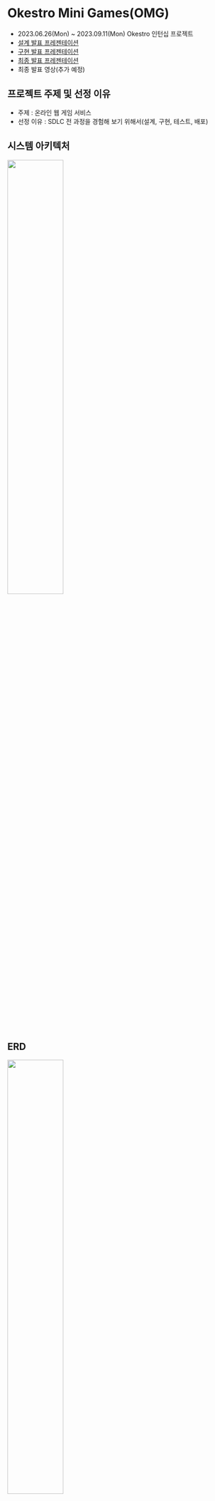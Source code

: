 # Okestro Mini Games(OMG)
- 2023.06.26(Mon) ~ 2023.09.11(Mon) Okestro 인턴십 프로젝트
- [설계 발표 프레젠테이션](https://docs.google.com/presentation/d/e/2PACX-1vRjXZxk3c3LyUPs-pwh-Du2A9wZkDSzNl1he0aeW-tgldQ_OlX8oyrqlzsOfiJeXheMS5OiAbEhhzYf/pub?start=false&loop=false&delayms=3000)
- [구현 발표 프레젠테이션](https://docs.google.com/presentation/d/e/2PACX-1vTXlOI9KzXv7wUmkb_p7GfwPq9QyeWqoxNU54lM2dbNjzd2H8SzU8ggw9WnyE5ovSOVzkXGzTf-UAGc/pub?start=false&loop=false&delayms=3000)
- [최종 발표 프레젠테이션](https://docs.google.com/presentation/d/e/2PACX-1vSP8V10OfoavAztGysJH7qBpwOu2tCeHto4oJ9LBU8kcK3LJUgM_wk4UBkyHi0MA-lcSPBiHpEztJLw/pub?start=false&loop=false&delayms=3000)
- 최종 발표 영상(추가 예정)


## 프로젝트 주제 및 선정 이유
- 주제 : 온라인 웹 게임 서비스
- 선정 이유 : SDLC 전 과정을 경험해 보기 위해서(설계, 구현, 테스트, 배포)

## 시스템 아키텍처
<img src="https://github.com/kangmin5505/okestro-mini-games/assets/74703501/ee2e4a3e-8486-46eb-bd65-0e4465ec6fce" width="50%" height="50%">

## ERD
<img src="https://github.com/kangmin5505/okestro-mini-games/assets/74703501/6d058b55-cad4-47ad-95d1-252c1a1b2e8e" width="50%" height="50%">

## 기능
### 로그인
<img src="https://github.com/kangmin5505/okestro-mini-games/assets/74703501/8c739e6a-b7bd-496d-8114-a4a9424025e8" width="50%" height="50%">  

### 게임 목록
<img src="https://github.com/kangmin5505/okestro-mini-games/assets/74703501/756b3387-3aff-45e3-8c20-d0a8017d58af" width="50%" height="50%">  

### 게임방 목록
<img src="https://github.com/kangmin5505/okestro-mini-games/assets/74703501/b9ef6c4b-8a89-4959-8d5c-f308155784d1" width="50%" height="50%">  

### 게임방(카드 맞추기, 오목)
<img src="https://github.com/kangmin5505/okestro-mini-games/assets/74703501/54cd3884-a176-4f94-a2ef-d0f283d3f76d" width="50%" height="50%">
<img src="https://github.com/kangmin5505/okestro-mini-games/assets/74703501/760bdb76-9883-4a0b-a3de-cf8bdc019218" width="50%" height="50%">  

### 랭킹
<img src="https://github.com/kangmin5505/okestro-mini-games/assets/74703501/a7472bf4-68ba-4a3a-886e-5110a2b29cd1" width="50%" height="50%">  

### 유저 정보
<img src="https://github.com/kangmin5505/okestro-mini-games/assets/74703501/fbda8b59-a6c2-4027-afc7-730a198821a1" width="50%" height="50%">  

### 모니터링(컨테이너, 스프링 부트 앱)
<img src="https://github.com/kangmin5505/okestro-mini-games/assets/74703501/14e6721c-d05f-4f6f-8441-8d160005c533" width="50%" height="50%">  
<img src="https://github.com/kangmin5505/okestro-mini-games/assets/74703501/e0eed264-b268-43cb-af82-46c1f31e6357" width="50%" height="50%">  

### CI/CD
<img src="https://github.com/kangmin5505/okestro-mini-games/assets/74703501/2db01a79-3ae2-45b9-80a2-31ae4e02acbb" width="50%" height="50%">  
